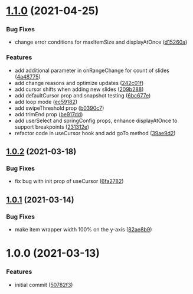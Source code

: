 # [1.1.0](https://github.com/demidyuk/recycling-react-carousel/compare/v1.0.2...v1.1.0) (2021-04-25)


### Bug Fixes

* change error conditions for maxItemSize and displayAtOnce ([d15260a](https://github.com/demidyuk/recycling-react-carousel/commit/d15260a3caa3c7d676c627f9a408290f04858dd8))


### Features

* add additional parameter in onRangeChange for count of slides ([4a48775](https://github.com/demidyuk/recycling-react-carousel/commit/4a487756d34c234e078e154c46220cd82723663e))
* add change reasons and optimize updates ([242c01f](https://github.com/demidyuk/recycling-react-carousel/commit/242c01fb78ba74aeaad69ffc583397bfeccc93f8))
* add cursor shifts when adding new slides ([209b288](https://github.com/demidyuk/recycling-react-carousel/commit/209b28892d824cc78d92420fd51b97fbb3068b13))
* add defaultCursor prop and snapshot testing ([6bc677e](https://github.com/demidyuk/recycling-react-carousel/commit/6bc677e63f1f9afe07b4cbf9a725a97e09b56dc8))
* add loop mode ([ec59182](https://github.com/demidyuk/recycling-react-carousel/commit/ec59182ab1e151e7966c42ba40ed3cfb84c22d08))
* add swipeThreshold prop ([b0390c7](https://github.com/demidyuk/recycling-react-carousel/commit/b0390c70ef17c3075872e7ca141f8adf656ba239))
* add trimEnd prop ([be917dd](https://github.com/demidyuk/recycling-react-carousel/commit/be917dd812cb9d400b6c849fe703635e23093fef))
* add userSelect and springConfig props, enhance displayAtOnce to support breakpoints ([231312e](https://github.com/demidyuk/recycling-react-carousel/commit/231312e375afd8693b5ee44921c49b3d709a7643))
* refactor code in useCursor hook and add  goTo method ([39ae9d2](https://github.com/demidyuk/recycling-react-carousel/commit/39ae9d28217ee6144b636c18bf405a62e38caa24))

## [1.0.2](https://github.com/demidyuk/recycling-react-carousel/compare/v1.0.1...v1.0.2) (2021-03-18)


### Bug Fixes

* fix bug with init prop of useCursor ([6fa2782](https://github.com/demidyuk/recycling-react-carousel/commit/6fa2782f0ef28cfdbcf7da6cc81b67db67ffeaab))

## [1.0.1](https://github.com/demidyuk/recycling-react-carousel/compare/v1.0.0...v1.0.1) (2021-03-14)


### Bug Fixes

* make item wrapper width 100% on the y-axis ([82ae8b9](https://github.com/demidyuk/recycling-react-carousel/commit/82ae8b915609aef1c912e374d9a3befa37c1e18a))

# 1.0.0 (2021-03-13)


### Features

* initial commit ([50782f3](https://github.com/demidyuk/recycling-react-carousel/commit/50782f34e489d90d08b61adc5004f3c3822ac8a2))
